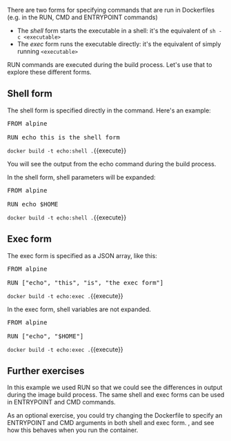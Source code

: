 There are two forms for specifying commands that are run in Dockerfiles (e.g. in the RUN, CMD and ENTRYPOINT commands)

* The *shell* form starts the executable in a shell: it's the equivalent of `sh -c <executable>`
* The *exec* form runs the executable directly: it's the equivalent of simply running `<executable>`

RUN commands are executed during the build process. Let's use that to explore these different forms.

## Shell form

The shell form is specified directly in the command. Here's an example:

<pre class="file" data-filename="Dockerfile" data-target="replace">
FROM alpine

RUN echo this is the shell form
</pre>

`docker build -t echo:shell .`{{execute}}

You will see the output from the echo command during the build process. 

In the shell form, shell parameters will be expanded:

<pre class="file" data-filename="Dockerfile" data-target="replace">
FROM alpine

RUN echo $HOME
</pre>

`docker build -t echo:shell .`{{execute}}

## Exec form

The exec form is specified as a JSON array, like this: 

<pre class="file" data-filename="Dockerfile" data-target="replace">
FROM alpine

RUN ["echo", "this", "is", "the exec form"]
</pre>

`docker build -t echo:exec .`{{execute}}

In the exec form, shell variables are not expanded.

<pre class="file" data-filename="Dockerfile" data-target="replace">
FROM alpine

RUN ["echo", "$HOME"]
</pre>

`docker build -t echo:exec .`{{execute}}

## Further exercises

In this example we used RUN so that we could see the differences in output during the image build process. The same shell and exec forms can be used in ENTRYPOINT and CMD commands.

As an optional exercise, you could try changing the Dockerfile to specify an ENTRYPOINT and CMD arguments in both shell and exec form. , and see how this behaves when you run the container.

